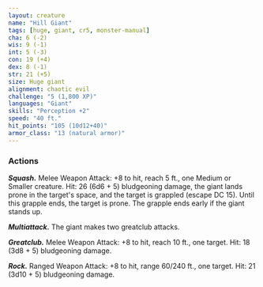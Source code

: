 ```yaml
---
layout: creature
name: "Hill Giant"
tags: [huge, giant, cr5, monster-manual]
cha: 6 (-2)
wis: 9 (-1)
int: 5 (-3)
con: 19 (+4)
dex: 8 (-1)
str: 21 (+5)
size: Huge giant
alignment: chaotic evil
challenge: "5 (1,800 XP)"
languages: "Giant"
skills: "Perception +2"
speed: "40 ft."
hit_points: "105 (10d12+40)"
armor_class: "13 (natural armor)"
---
```


### Actions

***Squash.*** Melee Weapon Attack: +8 to hit, reach 5 ft., one Medium or Smaller creature. Hit: 26 (6d6 + 5) bludgeoning damage, the giant lands prone in the target's space, and the target is grappled (escape DC 15). Until this grapple ends, the target is prone. The grapple ends early if the giant stands up.

***Multiattack.*** The giant makes two greatclub attacks.

***Greatclub.*** Melee Weapon Attack: +8 to hit, reach 10 ft., one target. Hit: 18 (3d8 + 5) bludgeoning damage.

***Rock.*** Ranged Weapon Attack: +8 to hit, range 60/240 ft., one target. Hit: 21 (3d10 + 5) bludgeoning damage.